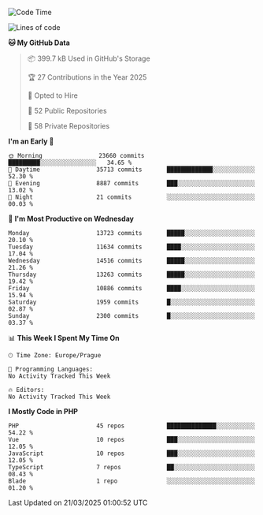 <!--START_SECTION:waka-->
![Code Time](http://img.shields.io/badge/Code%20Time-1%2C584%20hrs%203%20mins-blue)

![Lines of code](https://img.shields.io/badge/From%20Hello%20World%20I%27ve%20Written-20.6%20million%20lines%20of%20code-blue)

**🐱 My GitHub Data** 

> 📦 399.7 kB Used in GitHub's Storage 
 > 
> 🏆 27 Contributions in the Year 2025
 > 
> 💼 Opted to Hire
 > 
> 📜 52 Public Repositories 
 > 
> 🔑 58 Private Repositories 
 > 
**I'm an Early 🐤** 

```text
🌞 Morning                23660 commits       █████████░░░░░░░░░░░░░░░░   34.65 % 
🌆 Daytime                35713 commits       █████████████░░░░░░░░░░░░   52.30 % 
🌃 Evening                8887 commits        ███░░░░░░░░░░░░░░░░░░░░░░   13.02 % 
🌙 Night                  21 commits          ░░░░░░░░░░░░░░░░░░░░░░░░░   00.03 % 
```
📅 **I'm Most Productive on Wednesday** 

```text
Monday                   13723 commits       █████░░░░░░░░░░░░░░░░░░░░   20.10 % 
Tuesday                  11634 commits       ████░░░░░░░░░░░░░░░░░░░░░   17.04 % 
Wednesday                14516 commits       █████░░░░░░░░░░░░░░░░░░░░   21.26 % 
Thursday                 13263 commits       █████░░░░░░░░░░░░░░░░░░░░   19.42 % 
Friday                   10886 commits       ████░░░░░░░░░░░░░░░░░░░░░   15.94 % 
Saturday                 1959 commits        █░░░░░░░░░░░░░░░░░░░░░░░░   02.87 % 
Sunday                   2300 commits        █░░░░░░░░░░░░░░░░░░░░░░░░   03.37 % 
```


📊 **This Week I Spent My Time On** 

```text
🕑︎ Time Zone: Europe/Prague

💬 Programming Languages: 
No Activity Tracked This Week

🔥 Editors: 
No Activity Tracked This Week
```

**I Mostly Code in PHP** 

```text
PHP                      45 repos            ██████████████░░░░░░░░░░░   54.22 % 
Vue                      10 repos            ███░░░░░░░░░░░░░░░░░░░░░░   12.05 % 
JavaScript               10 repos            ███░░░░░░░░░░░░░░░░░░░░░░   12.05 % 
TypeScript               7 repos             ██░░░░░░░░░░░░░░░░░░░░░░░   08.43 % 
Blade                    1 repo              ░░░░░░░░░░░░░░░░░░░░░░░░░   01.20 % 
```




 Last Updated on 21/03/2025 01:00:52 UTC
<!--END_SECTION:waka-->
<!--
**AlexKratky/AlexKratky** is a ✨ _special_ ✨ repository because its `README.md` (this file) appears on your GitHub profile.

Here are some ideas to get you started:

- 🔭 I’m currently working on ...
- 🌱 I’m currently learning ...
- 👯 I’m looking to collaborate on ...
- 🤔 I’m looking for help with ...
- 💬 Ask me about ...
- 📫 How to reach me: ...
- 😄 Pronouns: ...
- ⚡ Fun fact: ...
-->
